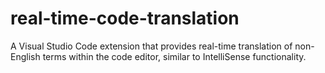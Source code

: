 # real-time-code-translation
A Visual Studio Code extension that provides real-time translation of non-English terms within the code editor, similar to IntelliSense functionality.
